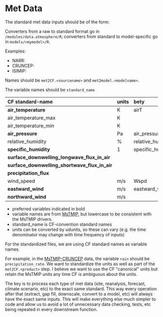 # Met Data

The standard met data inputs should be of the form:

Converters from a raw to standard format go in `/modules/data.atmosphere/R`; converters from standard to model-specific go in `models/<mymodel>/R`.

Examples:
* NARR:
* CRUNCEP:
* ISIMIP: 

Names should be `met2CF.<sourcename>` and `met2model.<modelname>`.

The variable names should be `standard_name`


| CF standard-name                          | units | bety         | isimip       | cruncep | narr  |
|:------------------------------------------|:------|:-------------|:-------------|:--------|:------|
| **air_temperature**                       | K     | airT         | tasAdjust    | tair    | air   |
| air_temperature_max                       | K     |              | tasmaxAdjust | NA      | tmax  |
| air_temperature_min                       | K     |              | tasminAdjust | NA      | tmin  |
| **air_pressure**                          | Pa    | air_pressure |              |         |       |
| relative_humidity                         | % | relative_humidity | rhurs       | NA      | rhum  |
| **specific_humidity**                     | 1 | specific_humidity | NA          | qair    | shum  |
| **surface_downwelling_longwave_flux_in_air** |       |           | rldsAdjust   | swdown  | dswrf |
| **surface_downwelling_shortwave_flux_in_air**|       |           | rsdsAdjust   | lwdown  | dlwrf |
| **precipitation_flux**                    |       |              | prAdjust     | rain    | acpc  |
| wind_speed                                | m/s   | Wspd         |              |         |       |
| **eastward_wind**                         | m/s   | eastward_wind |             |         |       |
| **northward_wind**                        | m/s   |              |              |         |       |

* preferred variables indicated in bold
* variable names are from [MsTMIP](http://nacp.ornl.gov/MsTMIP_variables.shtml), but lowercase to be consistent with the MsTMIP drivers.
* standard_name is CF-convention standard names
* units can be converted by udunits, so these can vary (e.g. the time denominator may change with time frequency of inputs)

For the standardized files, we are using CF standard names as variable names.

For example, in the [MsTMIP-CRUNCEP](https://www.betydb.org/inputs/280) data, the variable `rain` should be `precipitation_rate`.
We want to standardize the units as well as part of the `met2CF.<product>` step. I believe we want to use the CF "canonical" units but retain the MsTMIP units any time CF is ambiguous about the units.

The key is to process each type of met data (site, reanalysis, forecast, climate scenario, etc) to the exact same standard. This way every operation after that (extract, gap fill, downscale, convert to a model, etc) will always have the exact same inputs. This will make everything else much simpler to code and allow us to avoid a lot of unnecessary data checking, tests, etc being repeated in every downstream function.